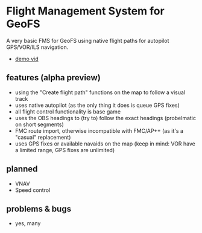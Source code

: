 # Flight Management System for GeoFS

A very basic FMS for GeoFS using native flight paths for autopilot GPS/VOR/ILS navigation.

- [demo vid](https://youtu.be/1d1XBDeL_Sc)

## features (alpha preview)

- using the "Create flight path" functions on the map to follow a visual track
- uses native autopilot (as the only thing it does is queue GPS fixes)
- all flight control functionality is base game
- uses the OBS headings to (try to) follow the exact headings (probelmatic on short segments)
- FMC route import, otherwise incompatible with FMC/AP++ (as it's a "casual" replacement)
- uses GPS fixes or available navaids on the map (keep in mind: VOR have a limited range, GPS fixes are unlimited)

## planned
- VNAV
- Speed control

## problems & bugs
- yes, many
